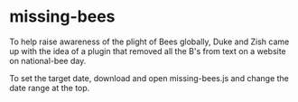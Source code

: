 missing-bees
============

To help raise awareness of the plight of Bees globally, Duke and Zish came up with the idea of a plugin that removed all the B's from text on a website on national-bee day.

To set the target date, download and open missing-bees.js and change the date range at the top.
